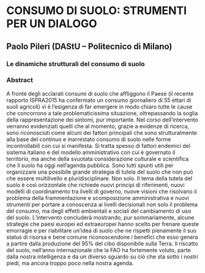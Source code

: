 # CONSUMO DI SUOLO: STRUMENTI PER UN DIALOGO
## Paolo Pileri (DAStU – Politecnico di Milano)

### Le dinamiche strutturali del consumo di suolo

### Abstract


A fronte degli acclarati consumi di suolo che affliggono il Paese (il recente rapporto ISPRA2015 ha confermato un consumo giornaliero di 55 ettari di suoli agricoli) vi è l’esigenza di far emergere in modo chiaro tutte le cause che concorrono a tale problematicissima situazione, oltrepassando la soglia della rappresentazione dei sintomi, pur importante. Nel corso dell’intervento verranno evidenziati quelli che al momento, grazie a evidenze di ricerca, sono riconosciuti come alcuni dei fattori principali che sono strutturalmente alla base del continuo e inarrestato consumo di suolo nelle forme incontrollabili con cui si manifesta. Si tratta spesso di fattori endemici del sistema italiano e del modello amministrativo con cui è governato il territorio, ma anche della svuotata considerazione culturale e scientifica che il suolo ha oggi nell’agenda pubblica. Sono tutti spunti utili per organizzare una possibile grande strategia di tutela del suolo che non può che essere multilivello e pluridisciplinare. Non solo. Il tema della tutela del suolo è così orizzontale che richiede nuovi principi di riferimenti, nuovi modelli di coordinamento tra livelli di governo, nuove visioni che risolvano il problema della frammentazione e scomposizione amministrativa e nuovi strumenti per portare a conoscenza ai livelli decisionali non solo il problema del consumo, ma degli effetti ambientali e sociali del cambiamento di uso del suolo. L’intervento concluderà mostrando, pur sommariamente, alcune strategie che paesi europei ed extraeuropei hanno scelto per frenare queste emorragie e per riabilitare un’idea di suolo che ne rispetti pienamente il suo status di risorsa e bene comune riconoscendone i benefici che esso genera a partire dalla produzione del 95% del cibo disponibile sulla Terra. Il riscatto del suolo, nell’anno internazionale che la FAO ha fortemente voluto, parte dalla nostra intelligenza e da un diverso sguardo su ciò che sta sotto i nostri piedi, ma ancora troppo poco nella nostra agenda. 
